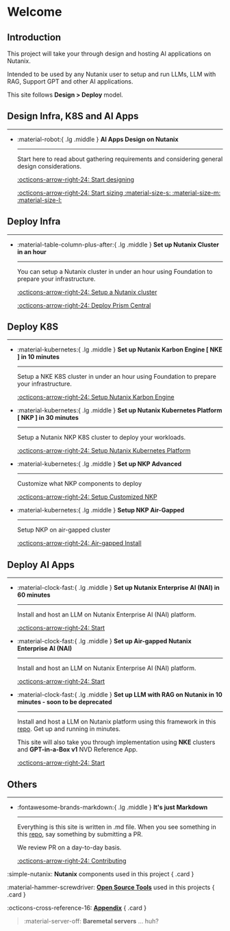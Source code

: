 # Welcome

## Introduction

This project will take your through design and hosting AI applications on Nutanix.

Intended to be used by any Nutanix user to setup and run LLMs, LLM with RAG, Support GPT and other AI applications. 

This site follows **Design > Deploy** model.

## Design Infra, K8S and AI Apps
---

<div class="grid cards" markdown>

-   :material-robot:{ .lg .middle } __AI Apps Design on Nutanix__

    ---

    Start here to read about gathering requirements and considering general design considerations.

    [:octicons-arrow-right-24: Start designing](conceptual/conceptual.md)

    [:octicons-arrow-right-24: Start sizing :material-size-s: :material-size-m: :material-size-l: ](sizing/sizing.md)

</div>

## Deploy Infra
---

<div class="grid cards" markdown>

-   :material-table-column-plus-after:{ .lg .middle } __Set up Nutanix Cluster in an hour__

    ---

    You can setup a Nutanix cluster in under an hour using Foundation to prepare your infrastructure.

    [:octicons-arrow-right-24: Setup a Nutanix cluster](https://nhtd1.howntnx.win/diyfoundation/diyfoundation/)
  
    [:octicons-arrow-right-24: Deploy Prism Central](https://nhtd1.howntnx.win/pcdeploy/pcdeploy/)

</div>

## Deploy K8S 
---

<div class="grid cards" markdown>

-   :material-kubernetes:{ .lg .middle } __Set up Nutanix Karbon Engine [ NKE ] in 10 minutes__

    ---

    Setup a NKE K8S cluster in under an hour using Foundation to prepare your infrastructure.

    [:octicons-arrow-right-24: Setup Nutanix Karbon Engine](infra/infra_nke.md)

-   :material-kubernetes:{ .lg .middle } __Set up Nutanix Kubernetes Platform [ NKP ] in 30 minutes__

    ---

    Setup a Nutanix NKP K8S cluster to deploy your workloads.

    [:octicons-arrow-right-24: Setup Nutanix Kubernetes Platform](infra/infra_nkp.md)

</div>


<div class="grid cards" markdown>

-   :material-kubernetes:{ .lg .middle } __Set up NKP Advanced__

    ---

    Customize what NKP components to deploy

    [:octicons-arrow-right-24: Setup Customized NKP](appendix/infra_nkp_hard_way.md) 


-   :material-kubernetes:{ .lg .middle } __Setup NKP Air-Gapped__

    ---

    Setup NKP on air-gapped cluster

    [:octicons-arrow-right-24: Air-gapped Install](appendix/infra_nkp_airgap.md)

</div>

## Deploy AI Apps
---

<div class="grid cards" markdown>

-   :material-clock-fast:{ .lg .middle } __Set up Nutanix Enterprise AI (NAI) in 60 minutes__

    ---

    Install and host an LLM on Nutanix Enterprise AI (NAI) platform.

    [:octicons-arrow-right-24: Start](iep/index.md)

-   :material-clock-fast:{ .lg .middle } __Set up Air-gapped Nutanix Enterprise AI (NAI)__

    ---

    Install and host an LLM on Nutanix Enterprise AI (NAI) platform.

    [:octicons-arrow-right-24: Start](airgap_nai/index.md)


</div>

<div class="grid cards" markdown>

-   :material-clock-fast:{ .lg .middle } __Set up LLM with RAG on Nutanix in 10 minutes - soon to be deprecated__
  
    ---

    Install and host a LLM on Nutanix platform using this framework in this [repo](https://github.com/nutanix-japan/sol-cnai-infra.git). Get up and running in minutes.

    This site will also take you through implementation using **NKE** clusters and **GPT-in-a-Box v1** NVD Reference App.

    [:octicons-arrow-right-24: Start](llmmgmt/index.md)

</div>

## Others
---

<div class="grid cards" markdown>

-   :fontawesome-brands-markdown:{ .lg .middle } __It's just Markdown__

    ---

    Everything is this site is written in .md file. When you see something in this [repo](https://github.com/nutanix-japan/nai-llm), say something by submitting a PR. 
    
    We review PR on a day-to-day basis.

    [:octicons-arrow-right-24: Contributing](contributing.md)

</div>

<div class="grid cards" markdown>

:simple-nutanix: __Nutanix__ components used in this project
{ .card }

:material-hammer-screwdriver: [__Open Source Tools__](tools/tools.md) used in this projects
{ .card }

:octicons-cross-reference-16: [__Appendix__](appendix/appendix.md)
{ .card }

> :material-server-off: __Baremetal servers__ ... huh?

</div>